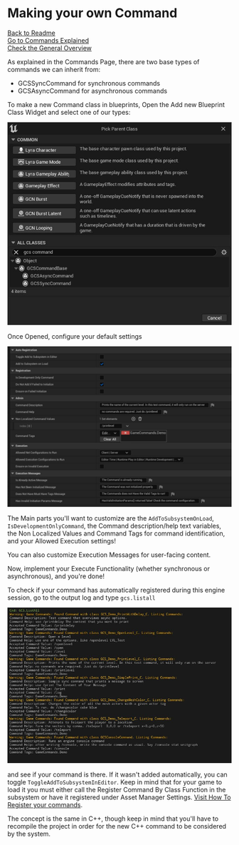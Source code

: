 # Making your own Command

[Back to Readme](/README.md)  
[Go to Commands Explained](/CommandsExplained.md)  
[Check the General Overview](/GeneralOverview.md)  

As explained in the Commands Page, there are two base types of commands we can inherit from:  

* GCSSyncCommand for synchronous commands  
* GCSAsyncCommand for asynchronous commands  

To make a new Command class in blueprints, Open the Add new Blueprint Class Widget and select one of our types:  

![Create](/Resources/Commands/MakeNewClass.JPG)  

Once Opened, configure your default settings  

![Settings](/Resources/Commands/DefaultSettings.JPG)  

The Main parts you'll want to customize are the `AddToSubsystemOnLoad`, `IsDevelopmentOnlyCommand`, the Command description/help text variables, the Non Localized Values and Command Tags for command identification, and your Allowed Execution settings!  

You can also customize Execution Messages for user-facing content.  

Now, implement your Execute Functionality (whether synchronous or asynchronous), and you're done!  

To check if your command has automatically registered during this engine session, go to the output log and type `gcs.listall`  

![List All](/Resources/ConsoleCommand/CommandListAll.JPG)  

and see if your command is there. If it wasn't added automatically, you can toggle `ToggleAddToSubsystemInEditor`. Keep in mind that for your game to load it you must either call the Register Command By Class Function in the subsystem or have it registered under Asset Manager Settings. [Visit How To Register your commands](/GeneralOverview.md#how-to-register-your-commands).  

The concept is the same in C++, though keep in mind that you'll have to recompile the project in order for the new C++ command to be considered by the system.  
